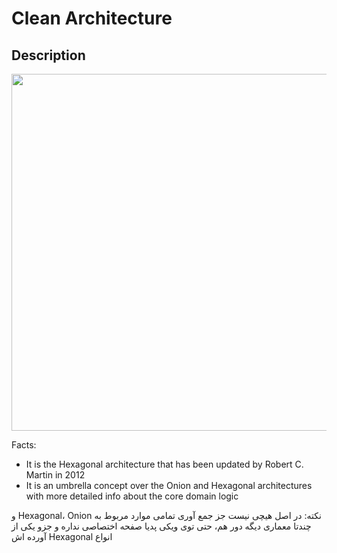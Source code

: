 # Clean Architecture

## Description

<img src="image1.png" style="width:5.94792in" />

Facts:

- It is the Hexagonal architecture that has been updated by Robert C. Martin in 2012
- It is an umbrella concept over the Onion and Hexagonal architectures with more detailed info about the core domain logic

<span dir="rtl">نکته: در اصل هیچی نیست جز جمع آوری تمامی موارد مربوط به Hexagonal، Onion و چندتا معماری دیگه دور هم، حتی توی ویکی پدیا صفحه اختصاصی نداره و جزو یکی از انواع Hexagonal آورده اش</span>
